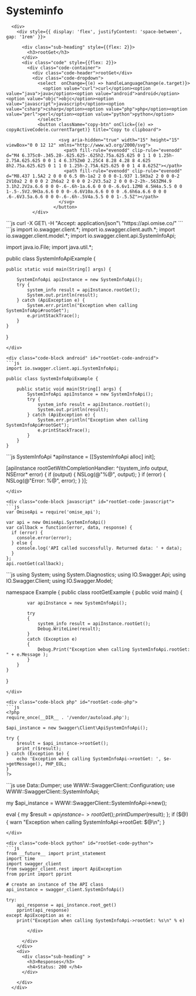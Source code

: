 # Systeminfo


      <div>
        <div style={{ display: 'flex', justifyContent: 'space-between', gap: '1rem' }}>

          <div class="sub-heading" style={{flex: 2}}>
            <h3>rootGet</h3>
          </div>
          <div class="code" style={{flex: 2}}>
            <div class="code-container">
              <div class="code-header">rootGet</div>
              <div class="code-dropdown">
                <select  onChange={(e) => handleLanguageChange(e.target)}>
                  <option value="curl">curl</option><option value="java">java</option><option value="android">android</option><option value="objc">objc</option><option value="javascript">javascript</option><option value="csharp">csharp</option><option value="php">php</option><option value="perl">perl</option><option value="python">python</option>
                </select>
                <button className="copy-btn" onClick={(e) => copyActiveCode(e.currentTarget)} title="Copy to clipboard">

                        <svg aria-hidden="true" width="15" height="15" viewBox="0 0 12 12" xmlns="http://www.w3.org/2000/svg">
                          <path fill-rule="evenodd" clip-rule="evenodd" d="M4 6.375c0-.345.28-.625.625-.625h2.75a.625.625 0 1 1 0 1.25h-2.75A.625.625 0 0 1 4 6.375Zm0 2.25C4 8.28 4.28 8 4.625 8h2.75a.625.625 0 1 1 0 1.25h-2.75A.625.625 0 0 1 4 8.625Z"></path>
                          <path fill-rule="evenodd" clip-rule="evenodd" d="M8.437 1.5A2 2 0 0 0 6.5 0h-1a2 2 0 0 0-1.937 1.5H3a2 2 0 0 0-2 2V10a2 2 0 0 0 2 2h6a2 2 0 0 0 2-2V3.5a2 2 0 0 0-2-2h-.563ZM4.9 3.1h2.2V2a.6.6 0 0 0-.6-.6h-1a.6.6 0 0 0-.6.6v1.1ZM8 4.5H4a.5.5 0 0 1-.5-.5V2.9H3a.6.6 0 0 0-.6.6V10a.6.6 0 0 0 .6.6h6a.6.6 0 0 0 .6-.6V3.5a.6.6 0 0 0-.6-.6h-.5V4a.5.5 0 0 1-.5.5Z"></path>
                        </svg>
                      </button>
              </div>
              
<div class="code-block curl active" id="rootGet-code-curl">
```js
curl -X GET\
-H "Accept: application/json"\
"https://api.omise.co/"
```
</div>

<div class="code-block java" id="rootGet-code-java">
```js
import io.swagger.client.*;
import io.swagger.client.auth.*;
import io.swagger.client.model.*;
import io.swagger.client.api.SystemInfoApi;

import java.io.File;
import java.util.*;

public class SystemInfoApiExample {

    public static void main(String[] args) {
        
        SystemInfoApi apiInstance = new SystemInfoApi();
        try {
            system_info result = apiInstance.rootGet();
            System.out.println(result);
        } catch (ApiException e) {
            System.err.println("Exception when calling SystemInfoApi#rootGet");
            e.printStackTrace();
        }
    }
}
```
</div>

<div class="code-block android" id="rootGet-code-android">
```js
import io.swagger.client.api.SystemInfoApi;

public class SystemInfoApiExample {

    public static void main(String[] args) {
        SystemInfoApi apiInstance = new SystemInfoApi();
        try {
            system_info result = apiInstance.rootGet();
            System.out.println(result);
        } catch (ApiException e) {
            System.err.println("Exception when calling SystemInfoApi#rootGet");
            e.printStackTrace();
        }
    }
}
```
</div>

<div class="code-block objc" id="rootGet-code-objc">
```js
SystemInfoApi *apiInstance = [[SystemInfoApi alloc] init];

[apiInstance rootGetWithCompletionHandler: 
              ^(system_info output, NSError* error) {
                            if (output) {
                                NSLog(@"%@", output);
                            }
                            if (error) {
                                NSLog(@"Error: %@", error);
                            }
                        }];
```
</div>

<div class="code-block javascript" id="rootGet-code-javascript">
```js
var OmiseApi = require('omise_api');

var api = new OmiseApi.SystemInfoApi()
var callback = function(error, data, response) {
  if (error) {
    console.error(error);
  } else {
    console.log('API called successfully. Returned data: ' + data);
  }
};
api.rootGet(callback);
```
</div>

<div class="code-block csharp" id="rootGet-code-csharp">
```js
using System;
using System.Diagnostics;
using IO.Swagger.Api;
using IO.Swagger.Client;
using IO.Swagger.Model;

namespace Example
{
    public class rootGetExample
    {
        public void main()
        {

            var apiInstance = new SystemInfoApi();

            try
            {
                system_info result = apiInstance.rootGet();
                Debug.WriteLine(result);
            }
            catch (Exception e)
            {
                Debug.Print("Exception when calling SystemInfoApi.rootGet: " + e.Message );
            }
        }
    }
}
```
</div>

<div class="code-block php" id="rootGet-code-php">
```js
<?php
require_once(__DIR__ . '/vendor/autoload.php');

$api_instance = new Swagger\Client\ApiSystemInfoApi();

try {
    $result = $api_instance->rootGet();
    print_r($result);
} catch (Exception $e) {
    echo 'Exception when calling SystemInfoApi->rootGet: ', $e->getMessage(), PHP_EOL;
}
?>
```
</div>

<div class="code-block perl" id="rootGet-code-perl">
```js
use Data::Dumper;
use WWW::SwaggerClient::Configuration;
use WWW::SwaggerClient::SystemInfoApi;

my $api_instance = WWW::SwaggerClient::SystemInfoApi->new();

eval { 
    my $result = $api_instance->rootGet();
    print Dumper($result);
};
if ($@) {
    warn "Exception when calling SystemInfoApi->rootGet: $@\n";
}
```
</div>

<div class="code-block python" id="rootGet-code-python">
```js
from __future__ import print_statement
import time
import swagger_client
from swagger_client.rest import ApiException
from pprint import pprint

# create an instance of the API class
api_instance = swagger_client.SystemInfoApi()

try: 
    api_response = api_instance.root_get()
    pprint(api_response)
except ApiException as e:
    print("Exception when calling SystemInfoApi->rootGet: %s\n" % e)
```
</div>
            
            </div>
            
          </div>
        </div>
        <div>
          <div class="sub-heading" >
            <h3>Responses</h3>
            <h4>Status: 200 </h4>
          </div>
          
        </div>
      </div>

